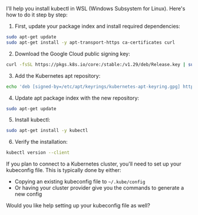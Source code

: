 I'll help you install kubectl in WSL (Windows Subsystem for Linux). Here's how to do it step by step:

1. First, update your package index and install required dependencies:
```bash
sudo apt-get update
sudo apt-get install -y apt-transport-https ca-certificates curl
```

2. Download the Google Cloud public signing key:
```bash
curl -fsSL https://pkgs.k8s.io/core:/stable:/v1.29/deb/Release.key | sudo gpg --dearmor -o /etc/apt/keyrings/kubernetes-apt-keyring.gpg
```

3. Add the Kubernetes apt repository:
```bash
echo 'deb [signed-by=/etc/apt/keyrings/kubernetes-apt-keyring.gpg] https://pkgs.k8s.io/core:/stable:/v1.29/deb/ /' | sudo tee /etc/apt/sources.list.d/kubernetes.list
```

4. Update apt package index with the new repository:
```bash
sudo apt-get update
```

5. Install kubectl:
```bash
sudo apt-get install -y kubectl
```

6. Verify the installation:
```bash
kubectl version --client
```

If you plan to connect to a Kubernetes cluster, you'll need to set up your kubeconfig file. This is typically done by either:
- Copying an existing kubeconfig file to `~/.kube/config`
- Or having your cluster provider give you the commands to generate a new config

Would you like help setting up your kubeconfig file as well?
